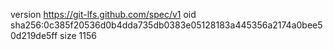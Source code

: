 version https://git-lfs.github.com/spec/v1
oid sha256:0c385f20536d0b4dda735db0383e05128183a445356a2174a0bee50d219de5ff
size 1156
